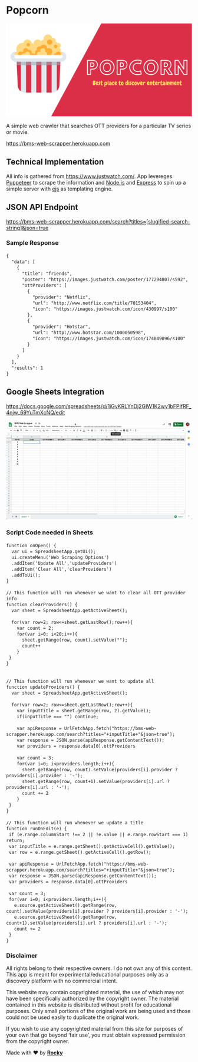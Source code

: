 # Popcorn

<img src ="Logo.png" alt="Popcorn" />

A simple web crawler that searches OTT providers for a particular TV series or movie.

https://bms-web-scrapper.herokuapp.com

## Technical Implementation

All info is gathered from https://www.justwatch.com/.
App levereges [Puppeteer](https://pptr.dev/) to scrape the information and [Node.js](https://nodejs.org/en/) and [Express](https://expressjs.com/) to spin up a simple server with [ejs](https://ejs.co/) as templating engine.

## JSON API Endpoint

https://bms-web-scrapper.herokuapp.com/search?titles=[slugified-search-string]&json=true

### Sample Response

```
{
  "data": [
    {
      "title": "friends",
      "poster": "https://images.justwatch.com/poster/177294807/s592",
      "ottProviders": [
        {
          "provider": "Netflix",
          "url": "http://www.netflix.com/title/70153404",
          "icon": "https://images.justwatch.com/icon/430997/s100"
        },
        {
          "provider": "Hotstar",
          "url": "http://www.hotstar.com/1000050598",
          "icon": "https://images.justwatch.com/icon/174849096/s100"
        }
      ]
    }
  ],
  "results": 1
}
```

## Google Sheets Integration

https://docs.google.com/spreadsheets/d/1iGvKRLYnDj2GIW1K2wy1bFPIfRF_4njw_69YuTmXcNQ/edit

<img src ="demo.gif" alt="Demo" />

### Script Code needed in Sheets

```
function onOpen() {
  var ui = SpreadsheetApp.getUi();
  ui.createMenu('Web Scraping Options')
  .addItem('Update All','updateProviders')
  .addItem('Clear All','clearProviders')
  .addToUi();
}

// This function will run whenever we want to clear all OTT provider info
function clearProviders() {
  var sheet = SpreadsheetApp.getActiveSheet();

  for(var row=2; row<=sheet.getLastRow();row++){
    var count = 2;
    for(var i=0; i<20;i++){
      sheet.getRange(row, count).setValue("");
      count++
    }
 }
}


// This function will run whenever we want to update all
function updateProviders() {
  var sheet = SpreadsheetApp.getActiveSheet();

  for(var row=2; row<=sheet.getLastRow();row++){
    var inputTitle = sheet.getRange(row, 2).getValue();
    if(inputTitle === "") continue;

    var apiResponse = UrlFetchApp.fetch("https://bms-web-scrapper.herokuapp.com/search?titles="+inputTitle+"&json=true");
    var response = JSON.parse(apiResponse.getContentText());
    var providers = response.data[0].ottProviders

    var count = 3;
    for(var i=0; i<providers.length;i++){
      sheet.getRange(row, count).setValue(providers[i].provider ? providers[i].provider : '-');
      sheet.getRange(row, count+1).setValue(providers[i].url ? providers[i].url : '-');
      count += 2
    }
 }
}

// This function will run whenever we update a title
function runOnEdit(e) {
 if (e.range.columnStart !== 2 || !e.value || e.range.rowStart === 1) return;
 var inputTitle = e.range.getSheet().getActiveCell().getValue();
 var row = e.range.getSheet().getActiveCell().getRow();

 var apiResponse = UrlFetchApp.fetch("https://bms-web-scrapper.herokuapp.com/search?titles="+inputTitle+"&json=true");
 var response = JSON.parse(apiResponse.getContentText());
 var providers = response.data[0].ottProviders

 var count = 3;
 for(var i=0; i<providers.length;i++){
   e.source.getActiveSheet().getRange(row, count).setValue(providers[i].provider ? providers[i].provider : '-');
   e.source.getActiveSheet().getRange(row, count+1).setValue(providers[i].url ? providers[i].url : '-');
   count += 2
 }
}
```

### **Disclaimer**

All rights belong to their respective owners. I do not own any of this content. This app is meant for experimental/educational purposes only as a discovery platform with no commercial intent.

This website may contain copyrighted material, the use of which may not have been specifically authorized by the copyright owner. The material contained in this website is distributed without profit for educational purposes. Only small portions of the original work are being used and those could not be used easily to duplicate the original work.

If you wish to use any copyrighted material from this site for purposes of your own that go beyond ‘fair use’, you must obtain expressed permission from the copyright owner.

Made with ️❤︎ by **[Rocky](https://itsrockyy.me/ "Abhijeet Saxena")**

